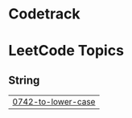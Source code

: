 # Codetrack

<!---LeetCode Topics Start-->
# LeetCode Topics
## String
|  |
| ------- |
| [0742-to-lower-case](https://github.com/RedGh0st1/DSAtrack/tree/master/0742-to-lower-case) |
<!---LeetCode Topics End-->
